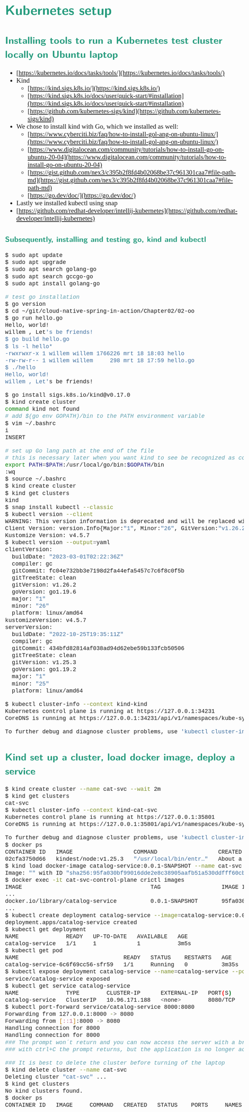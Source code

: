 <style>
body {
  font-family: "Gentium Basic", Cardo , "Linux Libertine o", "Palatino Linotype", Cambria, serif;
  font-size: 130% !important;
}
code {
	padding: 0 .25em;
	
	white-space: pre;
	font-family: "Tlwg mono", Consolas, "Liberation Mono", Menlo, Courier, monospace;
	
	background-color: #ECFFFA;
	//border: 1px solid #ccc;
	//border-radius: 3px;
}

kbd {
	display: inline-block;
	padding: 3px 5px;
	font-family: "Tlwg mono", Consolas, "Liberation Mono", Menlo, Courier, monospace;
	line-height: 10px;
	color: #555;
	vertical-align: middle;
	background-color: #ECFFFA;
	border: solid 1px #ccc;
	border-bottom-color: #bbb;
	border-radius: 3px;
	box-shadow: inset 0 -1px 0 #bbb;
}

h1,h2,h3,h4,h5 {
  color: #269B7D; 
  font-family: "fira sans", "Latin Modern Sans", Calibri, "Trebuchet MS", sans-serif;
}

</style>


# Kubernetes setup

## Installing tools to run a Kubernetes test cluster locally on Ubuntu laptop
* [https://kubernetes.io/docs/tasks/tools/](https://kubernetes.io/docs/tasks/tools/)
* Kind
    * [https://kind.sigs.k8s.io/](https://kind.sigs.k8s.io/)
    * [https://kind.sigs.k8s.io/docs/user/quick-start/#installation](https://kind.sigs.k8s.io/docs/user/quick-start/#installation)
    * [https://github.com/kubernetes-sigs/kind](https://github.com/kubernetes-sigs/kind)
* We chose to install kind with Go, which we installed as well:
    * [https://www.cyberciti.biz/faq/how-to-install-gol-ang-on-ubuntu-linux/](https://www.cyberciti.biz/faq/how-to-install-gol-ang-on-ubuntu-linux/)
    * [https://www.digitalocean.com/community/tutorials/how-to-install-go-on-ubuntu-20-04](https://www.digitalocean.com/community/tutorials/how-to-install-go-on-ubuntu-20-04)
    * [https://gist.github.com/nex3/c395b2f8fd4b02068be37c961301caa7#file-path-md](https://gist.github.com/nex3/c395b2f8fd4b02068be37c961301caa7#file-path-md)
    * [https://go.dev/doc/](https://go.dev/doc/)
* Lastly we installed kubectl using snap
* [https://github.com/redhat-developer/intellij-kubernetes](https://github.com/redhat-developer/intellij-kubernetes)

### Subsequently, installing and testing go, kind and kubectl
```bash
$ sudo apt update
$ sudo apt upgrade
$ sudo apt search golang-go
$ sudo apt search gccgo-go
$ sudo apt install golang-go

# test go installation
$ go version
$ cd ~/git/cloud-native-spring-in-action/Chapter02/02-oo
$ go run hello.go
Hello, world!
willem , Let's be friends!
$ go build hello.go
$ ls -l hello*
-rwxrwxr-x 1 willem willem 1766226 mrt 18 18:03 hello
-rw-rw-r-- 1 willem willem     298 mrt 18 17:59 hello.go
$ ./hello
Hello, world!
willem , Let's be friends!

$ go install sigs.k8s.io/kind@v0.17.0
$ kind create cluster
command kind not found
# add $(go env GOPATH)/bin to the PATH environment variable
$ vim ~/.bashrc
i
INSERT

# set up Go lang path at the end of the file
# this is necessary later when you want kind to see be recognized as command
export PATH=$PATH:/usr/local/go/bin:$GOPATH/bin
:wq
$ source ~/.bashrc
$ kind create cluster
$ kind get clusters
kind
$ snap install kubectl --classic
$ kubectl version --client
WARNING: This version information is deprecated and will be replaced with the output from kubectl version --short.  Use --output=yaml|json to get the full version.
Client Version: version.Info{Major:"1", Minor:"26", GitVersion:"v1.26.2", GitCommit:"fc04e732bb3e7198d2fa44efa5457c7c6f8c0f5b", GitTreeState:"clean", BuildDate:"2023-03-01T02:22:36Z", GoVersion:"go1.19.6", Compiler:"gc", Platform:"linux/amd64"}
Kustomize Version: v4.5.7
$ kubectl version --output=yaml
clientVersion:
  buildDate: "2023-03-01T02:22:36Z"
  compiler: gc
  gitCommit: fc04e732bb3e7198d2fa44efa5457c7c6f8c0f5b
  gitTreeState: clean
  gitVersion: v1.26.2
  goVersion: go1.19.6
  major: "1"
  minor: "26"
  platform: linux/amd64
kustomizeVersion: v4.5.7
serverVersion:
  buildDate: "2022-10-25T19:35:11Z"
  compiler: gc
  gitCommit: 434bfd82814af038ad94d62ebe59b133fcb50506
  gitTreeState: clean
  gitVersion: v1.25.3
  goVersion: go1.19.2
  major: "1"
  minor: "25"
  platform: linux/amd64

$ kubectl cluster-info --context kind-kind
Kubernetes control plane is running at https://127.0.0.1:34231
CoreDNS is running at https://127.0.0.1:34231/api/v1/namespaces/kube-system/services/kube-dns:dns/proxy

To further debug and diagnose cluster problems, use 'kubectl cluster-info dump'.

```

## Kind set up a cluster, load docker image, deploy a service
```bash
$ kind create cluster --name cat-svc --wait 2m
$ kind get clusters
cat-svc
$ kubectl cluster-info --context kind-cat-svc
Kubernetes control plane is running at https://127.0.0.1:35801
CoreDNS is running at https://127.0.0.1:35801/api/v1/namespaces/kube-system/services/kube-dns:dns/proxy

To further debug and diagnose cluster problems, use 'kubectl cluster-info dump'.
$ docker ps
CONTAINER ID   IMAGE                  COMMAND                  CREATED              STATUS              PORTS                       NAMES
02cfa3750d66   kindest/node:v1.25.3   "/usr/local/bin/entr…"   About a minute ago   Up About a minute   127.0.0.1:35801->6443/tcp   cat-svc-control-plane
$ kind load docker-image catalog-service:0.0.1-SNAPSHOT --name cat-svc
Image: "" with ID "sha256:95fa030bf99016dde2e8c38905aafb51a530ddfff60cbc4ec559ab464a842b5c" not yet present on node "cat-svc-control-plane", loading...
$ docker exec -it cat-svc-control-plane crictl images
IMAGE                                      TAG                  IMAGE ID            SIZE
...
docker.io/library/catalog-service          0.0.1-SNAPSHOT       95fa030bf9901       279MB
...
$ kubectl create deployment catalog-service --image=catalog-service:0.0.1-SNAPSHOT
deployment.apps/catalog-service created
$ kubectl get deployment
NAME              READY   UP-TO-DATE   AVAILABLE   AGE
catalog-service   1/1     1            1           3m5s
$ kubectl get pod
NAME                               READY   STATUS    RESTARTS   AGE
catalog-service-6c6f69cc56-sfr59   1/1     Running   0          3m35s
$ kubectl expose deployment catalog-service --name=catalog-service --port=8080
service/catalog-service exposed
$ kubectl get service catalog-service
NAME              TYPE        CLUSTER-IP      EXTERNAL-IP   PORT(S)    AGE
catalog-service   ClusterIP   10.96.171.188   <none>        8080/TCP   2m54s
$ kubectl port-forward service/catalog-service 8000:8080
Forwarding from 127.0.0.1:8000 -> 8080
Forwarding from [::1]:8000 -> 8080
Handling connection for 8000
Handling connection for 8000
### The prompt won´t return and you can now access the server with a browser on http://localhost:8000
### with ctrl+C the prompt returns, but the application is no longer accessible at the above address

### It is best to delete the cluster before turning of the laptop
$ kind delete cluster --name cat-svc
Deleting cluster "cat-svc" ...
$ kind get clusters
No kind clusters found.
$ docker ps
CONTAINER ID   IMAGE     COMMAND   CREATED   STATUS    PORTS     NAMES
```
